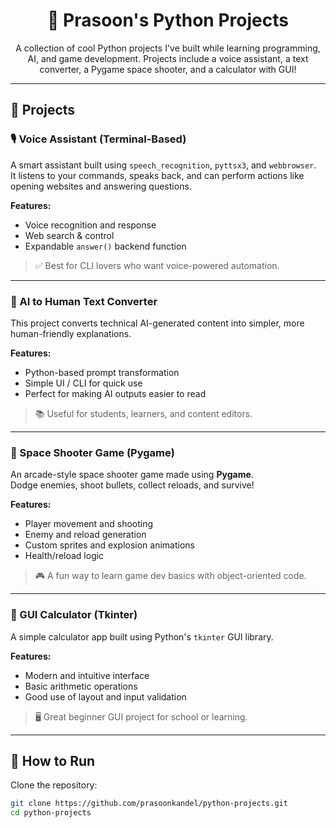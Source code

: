 <h1 align="center">🐍 Prasoon's Python Projects</h1>

<p align="center">
  A collection of cool Python projects I've built while learning programming, AI, and game development.  
  Projects include a voice assistant, a text converter, a Pygame space shooter, and a calculator with GUI!
</p>

---

## 🚀 Projects

### 🎙️ Voice Assistant (Terminal-Based)
A smart assistant built using `speech_recognition`, `pyttsx3`, and `webbrowser`.  
It listens to your commands, speaks back, and can perform actions like opening websites and answering questions.

**Features:**
- Voice recognition and response
- Web search & control
- Expandable `answer()` backend function

> ✅ Best for CLI lovers who want voice-powered automation.

---

### 🧠 AI to Human Text Converter
This project converts technical AI-generated content into simpler, more human-friendly explanations.

**Features:**
- Python-based prompt transformation
- Simple UI / CLI for quick use
- Perfect for making AI outputs easier to read

> 📚 Useful for students, learners, and content editors.

---

### 🚀 Space Shooter Game (Pygame)
An arcade-style space shooter game made using **Pygame**.  
Dodge enemies, shoot bullets, collect reloads, and survive!

**Features:**
- Player movement and shooting
- Enemy and reload generation
- Custom sprites and explosion animations
- Health/reload logic

> 🎮 A fun way to learn game dev basics with object-oriented code.

---

### 🧮 GUI Calculator (Tkinter)
A simple calculator app built using Python's `tkinter` GUI library.

**Features:**
- Modern and intuitive interface
- Basic arithmetic operations
- Good use of layout and input validation

> 🖥️ Great beginner GUI project for school or learning.

---

## 📁 How to Run

Clone the repository:

```bash
git clone https://github.com/prasoonkandel/python-projects.git
cd python-projects
